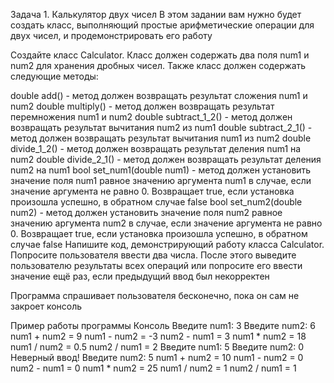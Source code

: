Задача 1. Калькулятор двух чисел
В этом задании вам нужно будет создать класс, выполняющий простые арифметические операции для двух чисел, и продемонстрировать его работу

Создайте класс Calculator. Класс должен содержать два поля num1 и num2 для хранения дробных чисел. Также класс должен содержать следующие методы:

double add() - метод должен возвращать результат сложения num1 и num2
double multiply() - метод должен возвращать результат перемножения num1 и num2
double subtract_1_2() - метод должен возвращать результат вычитания num2 из num1
double subtract_2_1() - метод должен возвращать результат вычитания num1 из num2
double divide_1_2() - метод должен возвращать результат деления num1 на num2
double divide_2_1() - метод должен возвращать результат деления num2 на num1
bool set_num1(double num1) - метод должен установить значение поля num1 равное значению аргумента num1 в случае, если значение аргумента не равно 0. Возвращает true, если установка произошла успешно, в обратном случае false
bool set_num2(double num2) - метод должен установить значение поля num2 равное значению аргумента num2 в случае, если значение аргумента не равно 0. Возвращает true, если установка произошла успешно, в обратном случае false
Напишите код, демонстрирующий работу класса Calculator. Попросите пользователя ввести два числа. После этого выведите пользователю результаты всех операций или попросите его ввести значение ещё раз, если предыдущий ввод был некорректен

Программа спрашивает пользователя бесконечно, пока он сам не закроет консоль

Пример работы программы
Консоль
Введите num1: 3
Введите num2: 6
num1 + num2 = 9
num1 - num2 = -3
num2 - num1 = 3
num1 * num2 = 18
num1 / num2 = 0.5
num2 / num1 = 2
Введите num1: 5
Введите num2: 0
Неверный ввод!
Введите num2: 5
num1 + num2 = 10
num1 - num2 = 0
num2 - num1 = 0
num1 * num2 = 25
num1 / num2 = 1
num2 / num1 = 1
